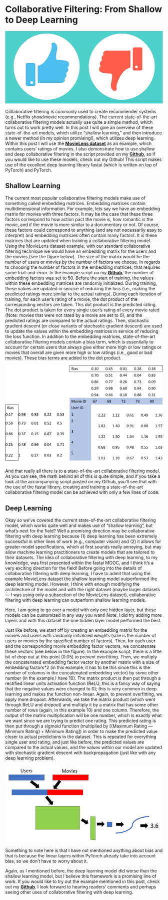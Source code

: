 # Collaborative Filtering: From Shallow to Deep Learning

![](/images/2018-05-30-collaborative-filtering/media/image1.jpeg)

Collaborative filtering is commonly used to create recommender systems (e.g., Netflix show/movie recommendations). The current state-of-the-art collaborative filtering models actually use quite a simple method, which turns out to work pretty well. In this post I will give an overview of these state-of-the-art models, which utilize “shallow learning,” and then introduce a newer method (in my opinion promising!), which utilizes deep learning. Within this post I will use the [**MovieLens dataset**](https://grouplens.org/datasets/movielens/) as an example, which contains users’ ratings of movies. I also demonstrate how to use shallow and deep collaborative filtering in the script provided on my [**Github**](https://github.com/zachmonge), so if you would like to use these models, check out my Github! This script makes use of the excellent deep learning library fastai (which is written on top of PyTorch) and PyTorch.

## Shallow Learning

The current most popular collaborative filtering models make use of something called embedding matrices. Embedding matrices contain multidimensional information. For example, lets say we have an embedding matrix for movies with three factors. It may be the case that these three factors correspond to how action pact the movie is, how romantic is the movie, and if the movie is more similar to a documentary or not. Of course, these factors could correspond to anything (and are not necessarily easy to interpret) and embedding matricies often contain many factors. It is these matrices that are updated when training a collaborative filtering model. Using the MovieLens dataset example, with our standard collaborative filtering technique we would have an embedding matrix for the users and the movies (see the figure below). The size of the matrix would be the number of users or movies by the number of factors we choose. In regards to choosing the number of factors in the embedding matrices, that requires some trial-and-error. In the example script on my [**Github**](https://github.com/zachmonge), the number of embedding factors was set to 50. Before the start of training, the values within these embedding matrices are randomly initialized. During training, these values are updated in service of reducing the loss (i.e., making the predicted ratings more similar to the actual ratings). During each iteration of training, for each user’s rating of a movie, the dot product of the corresponding vectors are taken. This dot product is the predicted rating. The dot product is taken for every single user’s rating of every movie rated (Note: movies that were not rated by a movie are set to 0), and the predicted ratings are compared to the actual ratings. Then, stochastic gradient descent (or close variants of stochastic gradient descent) are used to update the values within the embedding matrices in service of reducing the loss function. In addition to the embedding matrices, state-of-the-art collaborative filtering models contain a bias term, which is essentially to account for certain users that always give either more high or low ratings or movies that overall are given more high or low ratings (i.e., good or bad movies). These bias terms are added to the dot product.

![](/images/2018-05-30-collaborative-filtering/media/image2.png)

And that really all there is to a state-of-the-art collaborative filtering model. As you can see, the math behind all of this is quite simple, and if you take a look at the accompanying script posted on my Github, you’ll see that with the use of the fastai library, creating and training a state-of-the-art collaborative filtering model can be achieved with only a few lines of code.

## Deep Learning

Okay so we’ve covered the current state-of-the-art collaborative filtering model, which works quite well and makes use of “shallow learning”, but what’s next for the field? Well a promising direction may be collaborative filtering with deep learning because (1) deep learning has been extremely successful in other lines of work (e.g., computer vision) and (2) it allows for greater model specifications, which at first sounds really annoying, but may allow machine learning practitioners to create models that are tailored to their datasets. The idea of collaborative filtering with deep learning, to my knowledge, was first presented within the fastai MOOC, and I think it’s a very exciting direction for the field\! Before going into the details of collaborative filtering with deep learning, I have to admit that using the example MovieLens dataset the shallow learning model outperformed the deep learning model. However, I think with enough modifying the architecture of the model and with the right dataset (maybe larger datasets — I was using only a subsection of the MovieLens dataset), collaborative filtering with deep learning can outperform shallow learning models.

Here, I am going to go over a model with only one hidden layer, but these models can be customized in any way you want! Note: I did try adding more layers and with this dataset the one hidden layer model performed the best.

Just like before, we start off by creating an embedding matrix for the movies and users with randomly initialized weights (size is the number of users or movies by the specified number of factors). Then, for each user and the corresponding movie embedding factor vectors, we concatenate these vectors (see below in the figure). In the example script, there is a little bit of drop out at this point (0.05) to prevent overfitting. Then, we multiply the concatenated embedding factor vector by another matrix with a size of embedding factors*2 (in this example, it has to be this since this is the number of columns in the concatenated embedding vector) by some other number (in the example I have 10). The matrix product is then put through a rectified linear units activation function (ReLU; this is a fancy way of saying that the negative values were changed to 0); this is very common in deep learning and makes the function non-linear. Again, to prevent overfitting, we apply more dropout. Afterwards, we take the matrix product (which went through ReLU and dropout) and multiply it by a matrix that has some other number of rows (again, in this example 10) and one column. Therefore, the output of the matrix multiplication will be one number, which is exactly what we want since we are trying to predict one rating. This predicted rating is then put through a sigmoid function (multiplied by [(Maximum Rating — Minimum Rating) + Minimum Rating]) in order to make the predicted value closer to actual predictions in the dataset. This is repeated for everything single user and rating, and just like before, the predicted values are compared to the actual values, and the values within our model are updated with stochastic gradient descent with backpropagation (just like with any deep learning problem).

![](/images/2018-05-30-collaborative-filtering/media/image3.jpeg)

Something to note here is that I have not mentioned anything about bias and that is because the linear layers within PyTorch already take into account bias, so we don’t have to worry about it.

Again, as I mentioned before, the deep learning model did worse than the shallow learning model, but I believe this framework is a promising line of work. If you would like to try out the example mentioned in this post, check out my [**Github**](https://github.com/zachmonge). I look forward to hearing readers’ comments and perhaps seeing other uses of collaborative filtering with deep learning.
